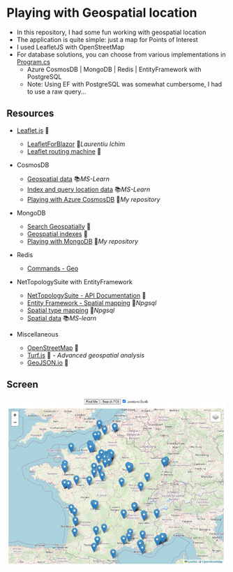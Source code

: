 # Playing with Geospatial location

- In this repository, I had some fun working with geospatial location
- The application is quite simple: just a map for Points of Interest
- I used LeafletJS with OpenStreetMap
- For database solutions, you can choose from various implementations in [Program.cs](GeospatialWeb/Program.cs)
  - Azure CosmosDB | MongoDB | Redis | EntityFramework with PostgreSQL
  - Note: Using EF with PostgreSQL was somewhat cumbersome, I had to use a raw query...



## Resources

- [Leaflet.js](https://leafletjs.com) 📓
  - [LeafletForBlazor](https://github.com/ichim/LeafletForBlazor-NuGet) 👤*Laurentiu Ichim*
  - [Leaflet routing machine](https://www.liedman.net/leaflet-routing-machine) 📓
- CosmosDB
  - [Geospatial data](https://learn.microsoft.com/en-us/azure/cosmos-db/nosql/query/geospatial) 📚*MS-Learn*
  - [Index and query location data](https://learn.microsoft.com/en-us/azure/cosmos-db/nosql/how-to-geospatial-index-query) 📚*MS-Learn*
  - [Playing with Azure CosmosDB](https://github.com/19balazs86/AzureCosmosDB) 👤*My repository*
- MongoDB
  - [Search Geospatially](https://www.mongodb.com/docs/drivers/csharp/current/fundamentals/geo) 📓
  - [Geospatial indexes](https://www.mongodb.com/docs/drivers/csharp/current/fundamentals/indexes/#geospatial-indexes) 📓
  - [Playing with MongoDB](https://github.com/19balazs86/PlayingWithMongoDB) 👤*My repository*
- Redis
  - [Commands - Geo](https://redis.io/docs/latest/commands/?group=geo)

- NetTopologySuite with EntityFramework
  - [NetTopologySuite - API Documentation](https://nettopologysuite.github.io/NetTopologySuite/api/NetTopologySuite.html) 📓
  - [Entity Framework - Spatial mapping](https://www.npgsql.org/efcore/mapping/nts.html) 📓*Npgsql*
  - [Spatial type mapping](https://www.npgsql.org/doc/types/nts.html) 📓*Npgsql*
  - [Spatial data](https://learn.microsoft.com/en-us/ef/core/modeling/spatial) 📚*MS-learn*
- Miscellaneous
  - [OpenStreetMap](https://www.openstreetmap.org) 📓
  - [Turf.js](https://turfjs.org) 📓 - *Advanced geospatial analysis*
  - [GeoJSON.io](https://geojson.io) 📓


## Screen

![Screen](Screen.JPG)